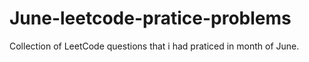 # June-leetcode-pratice-problems
Collection of LeetCode questions that i had praticed in month of June.

